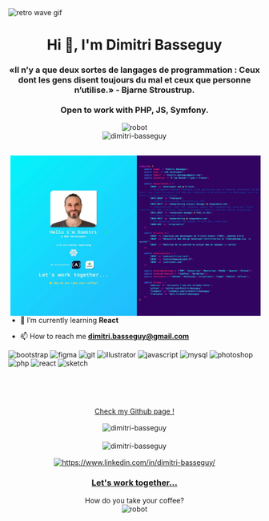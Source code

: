<img src="https://thumbs.gfycat.com/ElementaryTinyAmericansaddlebred-size_restricted.gif" alt="retro wave gif" width="900" height="500"/>

<h1 align="center">Hi 👋, I'm Dimitri Basseguy</h1>
<h3 align="center">«Il n’y a que deux sortes de langages de programmation : Ceux dont les gens disent toujours du mal et ceux que personne n’utilise.» - Bjarne Stroustrup. <br><br>Open to work with PHP, JS, Symfony.</h3>
<p align="center"> <img src="https://thumbs.gfycat.com/BlaringAdeptAyeaye-small.gif" alt="robot" width="50" height="50"/><br><img src="https://komarev.com/ghpvc/?username=dimitri-basseguy" alt="dimitri-basseguy" /></p>
<br>
<a href="https://dimitri-basseguy.github.io"><img align="right" alt="GIF" src="https://github.com/Dimitri-Basseguy/Dimitri-Basseguy.github.io/blob/master/assets/img/dimitri-basseguy.github.io-screenshot.jpeg?raw=true" width="500" height="320" /></a><br><br>

- 🌱 I’m currently learning **React**

- 📫 How to reach me **dimitri.basseguy@gmail.com**

<p align="left"><img src="https://devicons.github.io/devicon/devicon.git/icons/bootstrap/bootstrap-plain.svg" alt="bootstrap" width="40" height="40"/> <img src="https://www.vectorlogo.zone/logos/figma/figma-icon.svg" alt="figma" width="40" height="40"/> <img src="https://www.vectorlogo.zone/logos/git-scm/git-scm-icon.svg" alt="git" width="40" height="40"/> <img src="https://www.vectorlogo.zone/logos/adobe_illustrator/adobe_illustrator-icon.svg" alt="illustrator" width="40" height="40"/> <img src="https://devicons.github.io/devicon/devicon.git/icons/javascript/javascript-original.svg" alt="javascript" width="40" height="40"/> <img src="https://devicons.github.io/devicon/devicon.git/icons/mysql/mysql-original-wordmark.svg" alt="mysql" width="40" height="40"/> <img src="https://devicons.github.io/devicon/devicon.git/icons/photoshop/photoshop-plain.svg" alt="photoshop" width="40" height="40"/> <img src="https://devicons.github.io/devicon/devicon.git/icons/php/php-original.svg" alt="php" width="40" height="40"/> <img src="https://devicons.github.io/devicon/devicon.git/icons/react/react-original-wordmark.svg" alt="react" width="40" height="40"/> <img src="https://www.vectorlogo.zone/logos/sketchapp/sketchapp-icon.svg" alt="sketch" width="40" height="40"/></p>
<br><br><br>
<p align="center"><a href="https://dimitri-basseguy.github.io">Check my Github page !</a></p>
<p align="center">
<img align="center" src="https://github-readme-stats.vercel.app/api/top-langs/?username=dimitri-basseguy&layout=compact&hide=html&theme=radical" alt="dimitri-basseguy" />
<br><br>
<img align="center" src="https://github-readme-stats.vercel.app/api?username=dimitri-basseguy&show_icons=true&theme=radical" alt="dimitri-basseguy" /></p>

<p align="center">
<a href="https://www.linkedin.com/in/dimitri-basseguy/" target="blank"><img align="center" src="https://cdn.jsdelivr.net/npm/simple-icons@3.0.1/icons/linkedin.svg" alt="https://www.linkedin.com/in/dimitri-basseguy/" height="30" width="30" /></a>
</p>


<h3 align="center"><a href="https://www.malt.fr/profile/dimitribasseguy">Let's work together...</a></h3>
<p align="center">How do you take your coffee?<br>
<img src="https://i.pinimg.com/originals/98/31/49/983149ad86716e2ae167f49c4faa0d0e.gif" alt="robot" width="100" height="100"/></p>

